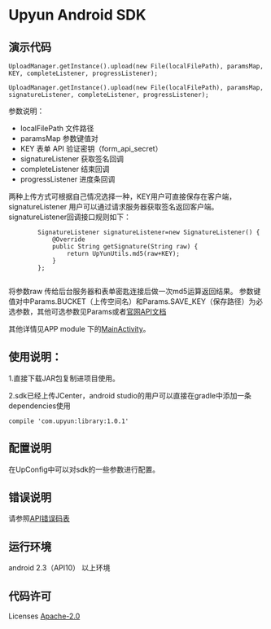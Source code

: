 # Upyun Android SDK

## 演示代码

```
UploadManager.getInstance().upload(new File(localFilePath), paramsMap, KEY, completeListener, progressListener);

UploadManager.getInstance().upload(new File(localFilePath), paramsMap, signatureListener, completeListener, progressListener);

```

参数说明：

* localFilePath	文件路径
* paramsMap	参数键值对
* KEY	表单 API 验证密钥（form_api_secret）
* signatureListener 获取签名回调
* completeListener	结束回调
* progressListener 进度条回调

两种上传方式可根据自己情况选择一种，KEY用户可直接保存在客户端，signatureListener 用户可以通过请求服务器获取签名返回客户端。signatureListener回调接口规则如下：

```
        SignatureListener signatureListener=new SignatureListener() {
            @Override
            public String getSignature(String raw) {
                return UpYunUtils.md5(raw+KEY);
            }
        };
        
```
将参数raw 传给后台服务器和表单密匙连接后做一次md5运算返回结果。
参数键值对中Params.BUCKET（上传空间名）和Params.SAVE_KEY（保存路径）为必选参数，其他可选参数见Params或者[官网API文档](http://docs.upyun.com/api/form_api/)

其他详情见APP module 下的[MainActivity](http://gitlab.widget-inc.com/upyun-sdk/android-sdk/blob/master/app/src/main/java/com/upyun/sdktest/MainActivity.java)。

## 使用说明：
 1.直接下载JAR包复制进项目使用。
 
 2.sdk已经上传JCenter，android studio的用户可以直接在gradle中添加一条dependencies使用
 
 ```
 compile 'com.upyun:library:1.0.1'
 ```
 
## 配置说明
在UpConfig中可以对sdk的一些参数进行配置。

## 错误说明
请参照[API错误码表](http://docs.upyun.com/api/errno/#api)

## 运行环境
 android 2.3（API10） 以上环境
 
## 代码许可 
Licenses [Apache-2.0](http://opensource.org/licenses/apache2.0.php) 